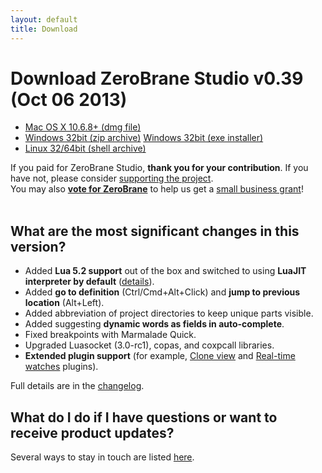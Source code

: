 ```yaml
---
layout: default
title: Download
---
```


# Download ZeroBrane Studio v0.39 (Oct 06 2013)

<ul class="download" id="download-options">
  <li><a class="mac" href="https://download.zerobrane.com/ZeroBraneStudioEduPack-0.39-macos.dmg" onclick="var that=this;_gaq.push(['_trackEvent','Download-macos','ZeroBraneStudioEduPack-0.39-macos.dmg',this.href]);setTimeout(function(){location.href=that.href;},200);return false;">
    Mac OS X 10.6.8+ (dmg file)</a></li>
  <li><a class="winzip" href="https://download.zerobrane.com/ZeroBraneStudioEduPack-0.39-win32.zip" onclick="var that=this;_gaq.push(['_trackEvent','Download-win32','ZeroBraneStudioEduPack-0.39-win32.zip',this.href]);setTimeout(function(){location.href=that.href;},200);return false;">
    Windows 32bit (zip archive)</a>
      <a class="winexe" href="https://download.zerobrane.com/ZeroBraneStudioEduPack-0.39-win32.exe" onclick="var that=this;_gaq.push(['_trackEvent','Download-win32','ZeroBraneStudioEduPack-0.39-win32.exe',this.href]);setTimeout(function(){location.href=that.href;},200);return false;">
    Windows 32bit (exe installer)</a></li>
  <li><a class="linux" href="https://download.zerobrane.com/ZeroBraneStudioEduPack-0.39-linux.sh" onclick="var that=this;_gaq.push(['_trackEvent','Download-linux','ZeroBraneStudioEduPack-0.39-linux.sh',this.href]);setTimeout(function(){location.href=that.href;},200);return false;">
    Linux 32/64bit (shell archive)</a></li>
</ul>

<div class="thank-you">If you paid for ZeroBrane Studio, <strong>thank you for your contribution</strong>. If you have not, please consider <a href="support.html">supporting the project</a>.<br />
You may also <a href="https://www.missionmainstreetgrants.com/business/detail/71974"><strong>vote for ZeroBrane</strong></a> to help us get a <a href="http://notebook.kulchenko.com/business/zerobrane-application-for-small-business-grant">small business grant</a>!</div>

<div class="separator">&nbsp;</div>

## What are the most significant changes in this version?
- Added **Lua 5.2 support** out of the box and switched to using **LuaJIT interpreter by default** ([details](http://notebook.kulchenko.com/zerobrane/zerobrane-studio-luajit-lua52-and-luasocket-changes)).
- Added **go to definition** (Ctrl/Cmd+Alt+Click) and **jump to previous location** (Alt+Left).
- Added abbreviation of project directories to keep unique parts visible.
- Added suggesting **dynamic words as fields in auto-complete**.
- Fixed breakpoints with Marmalade Quick.
- Upgraded Luasocket (3.0-rc1), copas, and coxpcall libraries.
- **Extended plugin support** (for example, [Clone view](http://notebook.kulchenko.com/zerobrane/clone-editor-view-plugin-for-zerobrane-studio) and [Real-time watches](http://notebook.kulchenko.com/zerobrane/real-time-watches-plugin-zerobrane-studio) plugins).

Full details are in the [changelog](https://github.com/pkulchenko/ZeroBraneStudio/blob/master/CHANGELOG.md).

## What do I do if I have questions or want to receive product updates?

Several ways to stay in touch are listed [here](community.html).
